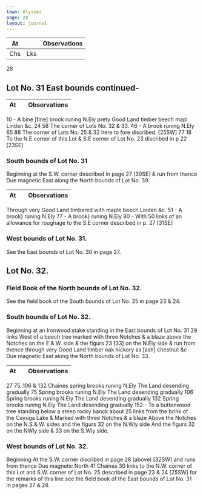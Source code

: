 ```yaml
---
town: Ulysses
page: 28
layout: journal
---
```


| At |    | Observations |
| -- | -- | ------------ |
| Chs | Lks | |

28
## Lot No. 31        East bounds continued-

| At |    | Observations |
| -- | -- | ------------ |
10  -  A bine [fine] brook runing N.Ely prety Good Land timber beech mapl Linden &c.
24  58  The corner of Lots No. 32 & 33.
46  -  A brook runing N.Ely
65  88  The corner of Lots No. 25 & 32 here to fore discribed. [25SW]
77  18  To the N.E corner of this Lot & S.E corner of Lot No. 23 discribed in p 22 [23SE]

### South bounds of Lot No. 31
Beginning at the S.W. corner described in page 27 [30SE] & run from thence
Due magnetic East along the North bounds of Lot No. 39.

| At |    | Observations |
| -- | -- | ------------ |
Through very Good Land timbered with maple beech Linden &c.
51  -  A brook} runing N.Ely
77  -  A brook} runing N.Ely
80  -  With 50 links of an allowance for roughage to the S.E corner described in p. 27 [31SE]

### West bounds of Lot No. 31.
See the East bounds of Lot No. 30 in page 27.

## Lot No. 32.
### Field Book of the North bounds of Lot No. 32.
See the field book of the South bounds of Lot No. 25 in page 23 & 24.

### South bounds of Lot No. 32.
Beginning at an Ironwood stake standing in the East bounds of Lot No. 31 29 links West of a 
beech tree marked with three Notches & a blaze above the Notches on the E & W. side & the figurs 23 [33] on the N.Ely side & run from thence through very Good Land timber oak hickory as [ash] chestnut &c
Due magnetic East along the North bounds of Lot No. 33.

| At |    | Observations |
| -- | -- | ------------ |
27    75..106 & 132 Chaines spring brooks runing N.Ely  The Land desending gradually
75    Spring brooks runing N.Ely  The Land desending gradually
106    Spring brooks runing N.Ely  The Land desending gradually
132    Spring brooks runing N.Ely  The Land desending gradually
152  -  To a buttonwood tree standing below a steep rocky banck about 25 links from the brink of 
the Cayuga Lake & Marked with three Notches & a blaze Above the Notches on the N.S.& W. sides and the figurs 32 on the N.Wly side And the figurs 32 on the NWly side & 33 on the S.Wly side.


### West bounds of Lot No. 32.

Beginning At the S.W. corner discribed in page 28 (above) [32SW] and runs from thence
Due magnetic North 41 Chaines 30 links to the N.W. corner of this Lot and S.W. corner of Lot No. 25 described in
 page 23 & 24 [25SW] for the remarks of this line see the field book of the East bounds of Lot No. 31 in pages 27 & 28.
